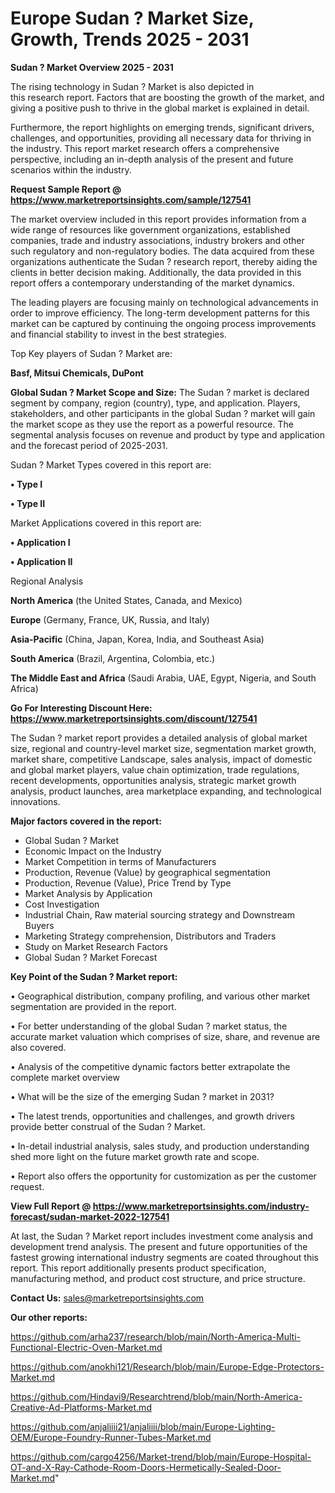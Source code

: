  # Europe Sudan ? Market Size, Growth, Trends 2025 - 2031

<Strong> Sudan ? Market Overview 2025 - 2031</strong>

The rising technology in Sudan ? Market is also depicted in this research report. Factors that are boosting the growth of the market, and giving a positive push to thrive in the global market is explained in detail.

Furthermore, the report highlights on emerging trends, significant drivers, challenges, and opportunities, providing all necessary data for thriving in the industry. This report market research offers a comprehensive perspective, including an in-depth analysis of the present and future scenarios within the industry.

<strong>Request Sample Report @ <a href=https://www.marketreportsinsights.com/sample/127541>https://www.marketreportsinsights.com/sample/127541</a></strong>

The market overview included in this report provides information from a wide range of resources like government organizations, established companies, trade and industry associations, industry brokers and other such regulatory and non-regulatory bodies. The data acquired from these organizations authenticate the Sudan ? research report, thereby aiding the clients in better decision making. Additionally, the data provided in this report offers a contemporary understanding of the market dynamics.

The leading players are focusing mainly on technological advancements in order to improve efficiency. The long-term development patterns for this market can be captured by continuing the ongoing process improvements and financial stability to invest in the best strategies.

Top Key players of Sudan ? Market are:

<strong>Basf, Mitsui Chemicals, DuPont</strong>

<strong><b>Global Sudan ? Market Scope and Size:</b></strong>
The Sudan ? market is declared segment by company, region (country), type, and application. Players, stakeholders, and other participants in the global Sudan ? market will gain the market scope as they use the report as a powerful resource. The segmental analysis focuses on revenue and product by type and application and the forecast period of 2025-2031.

Sudan ? Market Types covered in this report are:

<strong>• Type I

• Type II</strong>

Market Applications covered in this report are:

<strong>• Application I

• Application II</strong> 

Regional Analysis

<strong>North America</strong> (the United States, Canada, and Mexico)

<strong>Europe</strong> (Germany, France, UK, Russia, and Italy)

<strong>Asia-Pacific</strong> (China, Japan, Korea, India, and Southeast Asia)

<strong>South America</strong> (Brazil, Argentina, Colombia, etc.)

<strong>The Middle East and Africa</strong> (Saudi Arabia, UAE, Egypt, Nigeria, and South Africa)

<strong>Go For Interesting Discount Here: <a href=https://www.marketreportsinsights.com/discount/127541>https://www.marketreportsinsights.com/discount/127541</a></strong>

The Sudan ? market report provides a detailed analysis of global market size, regional and country-level market size, segmentation market growth, market share, competitive Landscape, sales analysis, impact of domestic and global market players, value chain optimization, trade regulations, recent developments, opportunities analysis, strategic market growth analysis, product launches, area marketplace expanding, and technological innovations.

<strong><b>Major factors covered in the report:</b></strong>
<ul>
  <li>Global Sudan ? Market </li>
  <li>Economic Impact on the Industry</li>
  <li>Market Competition in terms of Manufacturers</li>
  <li>Production, Revenue (Value) by geographical segmentation</li>
  <li>Production, Revenue (Value), Price Trend by Type</li>
  <li>Market Analysis by Application</li>
  <li>Cost Investigation</li>
  <li>Industrial Chain, Raw material sourcing strategy and Downstream Buyers</li>
  <li>Marketing Strategy comprehension, Distributors and Traders</li>
  <li>Study on Market Research Factors</li>
  <li>Global Sudan ? Market Forecast</li>
</ul>

<strong><b>Key Point of the Sudan ? Market report:</b></strong>

• Geographical distribution, company profiling, and various other market segmentation are provided in the report.

• For better understanding of the global Sudan ? market status, the accurate market valuation which comprises of size, share, and revenue are also covered.

• Analysis of the competitive dynamic factors better extrapolate the complete market overview

• What will be the size of the emerging Sudan ? market in 2031?

• The latest trends, opportunities and challenges, and growth drivers provide better construal of the Sudan ? Market.

• In-detail industrial analysis, sales study, and production understanding shed more light on the future market growth rate and scope.

• Report also offers the opportunity for customization as per the customer request.

<strong><b>View Full Report @ <a href=https://www.marketreportsinsights.com/industry-forecast/sudan-market-2022-127541>https://www.marketreportsinsights.com/industry-forecast/sudan-market-2022-127541</a></b></strong>


At last, the Sudan ? Market report includes investment come analysis and development trend analysis. The present and future opportunities of the fastest growing international industry segments are coated throughout this report. This report additionally presents product specification, manufacturing method, and product cost structure, and price structure.

<strong>Contact Us:</strong>
sales@marketreportsinsights.com

<strong>Our other reports:</strong>

<a href=https://github.com/arha237/research/blob/main/North-America-Multi-Functional-Electric-Oven-Market.md>https://github.com/arha237/research/blob/main/North-America-Multi-Functional-Electric-Oven-Market.md</a>

<a href=https://github.com/anokhi121/Research/blob/main/Europe-Edge-Protectors-Market.md>https://github.com/anokhi121/Research/blob/main/Europe-Edge-Protectors-Market.md</a>

<a href=https://github.com/Hindavi9/Researchtrend/blob/main/North-America-Creative-Ad-Platforms-Market.md>https://github.com/Hindavi9/Researchtrend/blob/main/North-America-Creative-Ad-Platforms-Market.md</a>

<a href=https://github.com/anjaliiii21/anjaliiii/blob/main/Europe-Lighting-OEM/Europe-Foundry-Runner-Tubes-Market.md>https://github.com/anjaliiii21/anjaliiii/blob/main/Europe-Lighting-OEM/Europe-Foundry-Runner-Tubes-Market.md</a>

<a href=https://github.com/cargo4256/Market-trend/blob/main/Europe-Hospital-OT-and-X-Ray-Cathode-Room-Doors-Hermetically-Sealed-Door-Market.md>https://github.com/cargo4256/Market-trend/blob/main/Europe-Hospital-OT-and-X-Ray-Cathode-Room-Doors-Hermetically-Sealed-Door-Market.md</a>"

